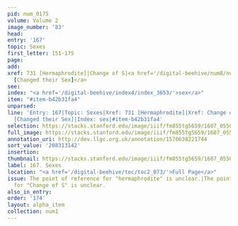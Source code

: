 ```yaml
---
pid: num_0175
volume: Volume 2
image_number: '83'
head:
entry: '167'
topic: Sexes
first_letter: 151-175
page:
add:
xref: 731 [Hermaphrodite]|Change of S|<a href='/digital-beehive/num8/num_2908/'>1978
  [Changed their Sex]</a>
see:
index: "<a href='/digital-beehive/index4/index_3653/'>sex</a>"
item: "#item-b42b31fa4"
unparsed:
line: 'Entry: 167|Topic: Sexes|Xref: 731 [Hermaphrodite]|Xref: Change of S|Xref: 1978
  [Changed their Sex]|Index: sex|#item-b42b31fa4'
selection: https://stacks.stanford.edu/image/iiif/fm855tg5659/1607_0550/255,3142,3115,564/full/0/default.jpg
full_image: https://stacks.stanford.edu/image/iiif/fm855tg5659/1607_0550/full/full/0/default.jpg
annotation_uri: http://dev.llgc.org.uk/annotation/1570638221744
sort_value: '208313142'
insertion:
thumbnail: https://stacks.stanford.edu/image/iiif/fm855tg5659/1607_0550/255,3142,600,180/250,/0/default.jpg
label: 167. Sexes
location: "<a href='/digital-beehive/toc/toc2_073/'>Full Page</a>"
issue: The point of reference for "hermaphrodite" is unclear.|The point of reference
  for "Change of S" is unclear.
also_in_entry:
order: '174'
layout: alpha_item
collection: num1
---
```

